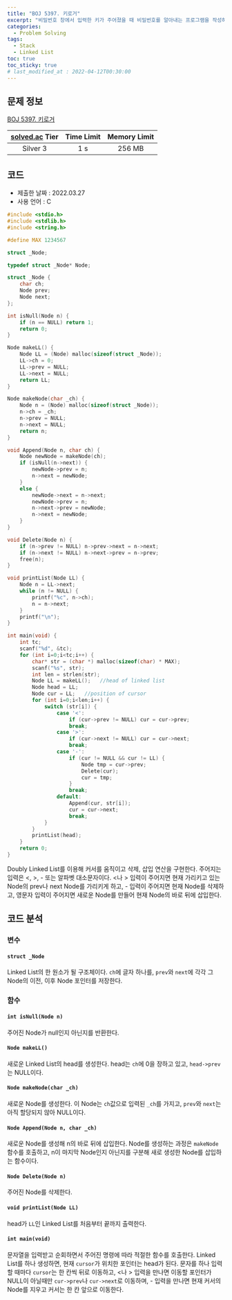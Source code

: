 ```yaml
---
title: "BOJ 5397. 키로거"
excerpt: "비밀번호 창에서 입력한 키가 주어졌을 때 비밀번호를 알아내는 프로그램을 작성하시오."
categories: 
  - Problem Solving
tags:
  - Stack
  - Linked List
toc: true
toc_sticky: true
# last_modified_at : 2022-04-12T00:30:00
---
```



## 문제 정보

[BOJ 5397. 키로거](https://www.acmicpc.net/problem/5397)

| [solved.ac](https://solved.ac) Tier | Time Limit | Memory Limit |
|:-----------------------------------:|:----------:|:------------:|
| Silver 3                            | 1 s        | 256 MB       |

## 코드
- 제출한 날짜 : 2022.03.27
- 사용 언어 : C

```c
#include <stdio.h>
#include <stdlib.h>
#include <string.h>

#define MAX 1234567

struct _Node;

typedef struct _Node* Node;

struct _Node {
    char ch;
    Node prev;
    Node next; 
};

int isNull(Node n) {
    if (n == NULL) return 1;
    return 0;
}

Node makeLL() {
    Node LL = (Node) malloc(sizeof(struct _Node));
    LL->ch = 0;
    LL->prev = NULL;
    LL->next = NULL;
    return LL;
}

Node makeNode(char _ch) {
    Node n = (Node) malloc(sizeof(struct _Node));
    n->ch = _ch;
    n->prev = NULL;
    n->next = NULL;
    return n;
}

void Append(Node n, char ch) {
    Node newNode = makeNode(ch);
    if (isNull(n->next)) {
        newNode->prev = n;
        n->next = newNode;
    }
    else {
        newNode->next = n->next;
        newNode->prev = n;
        n->next->prev = newNode;
        n->next = newNode;
    }
}

void Delete(Node n) {
    if (n->prev != NULL) n->prev->next = n->next;
    if (n->next != NULL) n->next->prev = n->prev;
    free(n);
}

void printList(Node LL) {
    Node n = LL->next;
    while (n != NULL) {
        printf("%c", n->ch);
        n = n->next;
    }
    printf("\n");
}

int main(void) {
    int tc;
    scanf("%d", &tc);
    for (int i=0;i<tc;i++) {
        char* str = (char *) malloc(sizeof(char) * MAX);
        scanf("%s", str);
        int len = strlen(str);
        Node LL = makeLL();   //head of linked list
        Node head = LL;
        Node cur = LL;   //position of cursor
        for (int i=0;i<len;i++) {
            switch (str[i]) {
                case '<':
                    if (cur->prev != NULL) cur = cur->prev;
                    break;
                case '>':
                    if (cur->next != NULL) cur = cur->next;
                    break;
                case '-':
                    if (cur != NULL && cur != LL) {
                        Node tmp = cur->prev;
                        Delete(cur);
                        cur = tmp;
                    }
                    break;
                default:
                    Append(cur, str[i]);
                    cur = cur->next;
                    break;
            }
        }
        printList(head);
    }
    return 0;
}
```
Doubly Linked List를 이용해 커서를 움직이고 삭제, 삽입 연산을 구현한다. 주어지는 입력은 <, >, - 또는 알파벳 대소문자이다. <나 > 입력이 주어지면 현재 가리키고 있는 Node의 prev나 next Node를 가리키게 하고, - 입력이 주어지면 현재 Node를 삭제하고, 영문자 입력이 주어지면 새로운 Node를 만들어 현재 Node의 바로 뒤에 삽입한다.

## 코드 분석

### 변수
#### `struct _Node`
Linked List의 한 원소가 될 구조체이다. `ch`에 글자 하나를, `prev`와 `next`에 각각 그 Node의 이전, 이후 Node 포인터를 저장한다.

### 함수
#### `int isNull(Node n)`
주어진 Node가 null인지 아닌지를 반환한다.

#### `Node makeLL()`
새로운 Linked List의 head를 생성한다. head는 `ch`에 0을 장하고 있고, `head->prev`는 NULL이다.

#### `Node makeNode(char _ch)`
새로운 Node를 생성한다. 이 Node는 `ch`값으로 입력된 `_ch`를 가지고, `prev`와 `next`는 아직 할당되지 않아 NULL이다.

#### `Node Append(Node n, char _ch)`
새로운 Node를 생성해 n의 바로 뒤에 삽입한다. Node를 생성하는 과정은 `makeNode` 함수를 호출하고, n이 마지막 Node인지 아닌지를 구분해 새로 생성한 Node를 삽입하는 함수이다.

#### `Node Delete(Node n)`
주어진 Node를 삭제한다.

#### `void printList(Node LL)`
head가 `LL`인 Linked List를 처음부터 끝까지 출력한다.

#### `int main(void)`
문자열을 입력받고 순회하면서 주어진 명령에 따라 적절한 함수를 호출한다. Linked List를 하나 생성하면, 현재 `cursor`가 위치한 포인터는 head가 된다. 문자를 하나 입력할 때마다 `cursor`는 한 칸씩 뒤로 이동하고, <나 > 입력을 만나면 이동할 포인터가 NULL이 아닐때만 `cur->prev`나 `cur->next`로 이동하며, - 입력을 만나면 현재 커서의 Node를 지우고 커서는 한 칸 앞으로 이동한다.
